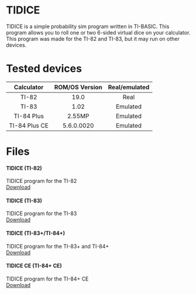 # TIDICE
TIDICE is a simple probability sim program written in TI-BASIC. This program allows you to roll one or two 6-sided virtual dice on your calculator. This program was made for the TI-82 and TI-83, but it may run on other devices.

# Tested devices
**Calculator**|**ROM/OS Version**|**Real/emulated**
:-----:|:-----:|:-----:
TI-82|19.0|Real
TI-83|1.02|Emulated
TI-84 Plus|2.55MP|Emulated
TI-84 Plus CE|5.6.0.0020|Emulated
# Files
#### TIDICE (TI-82)
TIDICE program for the TI-82<br>
[Download](https://github.com/MISTERPUG51/TIDICE/TIDICE.82p)
#### TIDICE (TI-83)
TIDICE program for the TI-83<br>
[Download](https://github.com/MISTERPUG51/TIDICE/TIDICE.83p)
#### TIDICE (TI-83+/TI-84+)
TIDICE program for the TI-83+ and TI-84+<br>
[Download](https://github.com/MISTERPUG51/TIDICE/TIDICE.8xp)
#### TIDICE CE (TI-84+ CE)
TIDICE program for the TI-84+ CE<br>
[Download](https://github.com/MISTERPUG51/TIDICE/TIDICE_CE.8xp)
